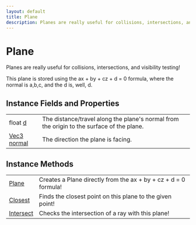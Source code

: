 ```yaml
---
layout: default
title: Plane
description: Planes are really useful for collisions, intersections, and visibility testing!  This plane is stored using the ax + by + cz + d = 0 formula, where the normal is a,b,c, and the d is, well, d.
---
```

# Plane

Planes are really useful for collisions, intersections, and
visibility testing!

This plane is stored using the ax + by + cz + d = 0 formula, where the
normal is a,b,c, and the d is, well, d.


## Instance Fields and Properties

|  |  |
|--|--|
|float [d]({{site.url}}/Pages/Reference/Plane/d.html)|The distance/travel along the plane's normal from the origin to the surface of the plane.|
|[Vec3]({{site.url}}/Pages/Reference/Vec3.html) [normal]({{site.url}}/Pages/Reference/Plane/normal.html)|The direction the plane is facing.|


## Instance Methods

|  |  |
|--|--|
|[Plane]({{site.url}}/Pages/Reference/Plane/Plane.html)|Creates a Plane directly from the ax + by + cz + d = 0 formula!|
|[Closest]({{site.url}}/Pages/Reference/Plane/Closest.html)|Finds the closest point on this plane to the given point!|
|[Intersect]({{site.url}}/Pages/Reference/Plane/Intersect.html)|Checks the intersection of a ray with this plane!|



